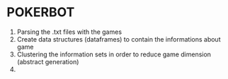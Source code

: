 # POKERBOT

1) Parsing the .txt files with the games
2) Create data structures (dataframes) to contain the informations about game
3) Clustering the information sets in order to reduce game dimension (abstract generation)
4) 
